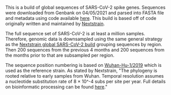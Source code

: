 This is a build of global sequences of SARS-CoV-2 spike genes. Sequences were downloaded from Genbank on 04/05/2021 and parsed into FASTA file and metadata using code available [here](https://github.com/nextstrain/ncov-ingest). This build is based off of code originally written and maintained by [Nextstrain](https://nextstrain.org/sars-cov-2). 

The full sequence set of SARS-CoV-2 is at least a million samples. Therefore, genomic data is downsampled using the same general strategy as the [Nextstrain global SARS-CoV-2 build](https://nextstrain.org/ncov/global) grouping sequences by region. Then 200 sequences from the previous 4 months and 200 sequences from the months prior to that are subsampled per region. 

The sequence position numbering is based on [Wuhan-Hu-1/2019](https://www.ncbi.nlm.nih.gov/nuccore/MN908947) which is used as the reference strain. As stated by Nextstrain, "The phylogeny is rooted relative to early samples from Wuhan. Temporal resolution assumes a nucleotide substitution rate of 8 &times; 10^-4 subs per site per year. Full details on bioinformatic processing can be found [here](https://github.com/nextstrain/ncov)."